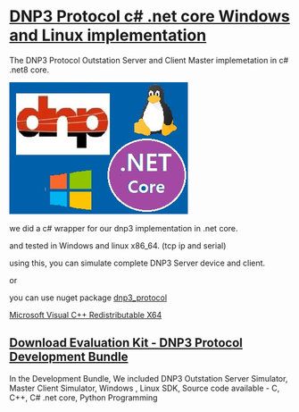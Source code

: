 # [DNP3 Protocol c# .net core Windows and Linux implementation](https://www.freyrscada.com/dnp3-netcore-windows-linux.php)
 
 The DNP3 Protocol Outstation Server and Client Master implemetation in c# .net8 core.
 
 [![DNP3 Protocol dotnetcore](https://raw.githubusercontent.com/FreyrSCADA/DNP3/refs/heads/master/img/dnp3-netcore.jpg)](https://www.freyrscada.com/dnp3-netcore-windows-linux.php)
 
 we did a c# wrapper for our dnp3 implementation in .net core.
 
 and tested in Windows and linux x86_64. (tcp ip and serial)
 
 using this, you can simulate complete DNP3 Server device and client.
 
 or
 
 you can use nuget package [dnp3_protocol](https://www.nuget.org/packages/dnp3_protocol)
 
 
 [Microsoft Visual C++ Redistributable X64](https://download.microsoft.com/download/1/6/5/165255E7-1014-4D0A-B094-B6A430A6BFFC/vcredist_x64.exe)
 
 
 ## [Download Evaluation Kit - DNP3 Protocol Development Bundle](http://www.freyrscada.com/dnp3-ieee-1815.php#Download-DNP3-Development-Bundle)

In the Development Bundle, We included DNP3 Outstation Server Simulator, Master Client Simulator, Windows , Linux  SDK, Source code available  -  C, C++, 
C# .net core, Python Programming 
